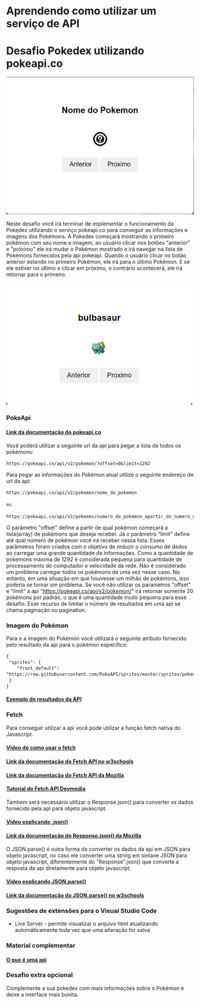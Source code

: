# Aprendendo como utilizar um serviço de API
# Desafio Pokedex utilizando pokeapi.co

![screenshot](screenshot.png)

Neste desafio você irá terminar de implementar o funcionamento da Pokedex utilizando o serviço pokeapi.co para conseguir as informações e imagens dos Pokémons. A Pokedex começará mostrando o primeiro pokémon com seu nome e imagem, ao usuário clicar nos botões "anterior" e "próximo" ele irá mudar o Pokémon mostrado e irá navegar na lista de Pokémons fornecidos pela api pokeapi. Quando o usuário clicar no botão anterior estando no primeiro Pokémon, ele irá para o último Pokémon. E se ele estiver no último e clicar em próximo, o contrário acontecerá, ele irá retornar para o primeiro.

![screenshot](screenshot2.png)

### PokeApi

#### [Link da documentação do pokeapi.co](https://pokeapi.co/docs/v2)

Você poderá utilizar a seguinte url da api para pegar a lista de todos os pokémons:
```
https://pokeapi.co/api/v2/pokemon/?offset=0&limit=1292
```
Para pegar as informações do Pokémon atual utilize o seguinte endereço de url da api:
```
https://pokeapi.co/api/v2/pokemon/nome_do_pokemon

ou

https://pokeapi.co/api/v2/pokemon/numero_do_pokemon_apartir_do_numero_um
```
O parâmetro "offset" define a partir de qual pokémon começará a lista(array) de pokémons que deseja receber. Já o parâmetro "limit" define até qual número de pokémon você irá receber nessa lista. Esses parâmetros foram criados com o objetivo de reduzir o consumo de dados ao carregar uma grande quantidade de informações. Como a quantidade de pokemons máxima de 1292 é considerada pequena para quantidade de processamento do computador e velocidade da rede. Não é considerado um problema carregar todos os pokémons de uma vez nesse caso. No entanto, em uma situação em que houvesse um milhão de pokémons, isso poderia se tornar um problema. Se você não utilizar os parametros "offset" e "limit" a api "https://pokeapi.co/api/v2/pokemon/" irá retornar somente 20 pokémons por padrão, o que é uma quantidade muito pequena para esse desafio. Esse recurso de limitar o número de resultados em uma api se chama paginação ou pagination.

### Imagem do Pokémon
Para o a imagem do Pokémon você utilizará o seguinte atributo fornecido pelo resultado da api para o pokémon especifico:
```
{
 "sprites": {
    "front_default": "https://raw.githubusercontent.com/PokeAPI/sprites/master/sprites/pokemon/X.png",
 }
}
```

#### [Exemplo de resultados da API](exemplo.md)

### Fetch

Para conseguir utilizar a api você pode utilizar a função fetch nativa do Javascript.

#### [Vídeo de como usar o fetch](https://www.youtube.com/watch?v=m3K8DP4kVXQ&t=1s)
#### [Link da documentação do Fetch API no w3schools](https://www.w3schools.com/jsref/api_fetch.asp)
#### [Link da documentação do Fetch API da Mozilla](https://developer.mozilla.org/pt-BR/docs/Web/API/Fetch_API)
#### [Tutorial do Fetch API Devmedia](https://www.devmedia.com.br/javascript-fetch/41206)

Tambem será necessário utilizar o Response.json() para converter os dados fornecido pela api para objeto javascript.

#### [Vídeo explicando .json()](https://www.youtube.com/watch?v=PmDtOBtZzhQ)
#### [Link da documentação do Response.json() da Mozilla](https://developer.mozilla.org/en-US/docs/Web/API/Response/json)

O JSON.parse() é outra forma de converter os dados da api em JSON para objeto javascript, no caso ele converter uma string em sintaxe JSON para objeto javascript, diferentemente do "Response".json() que converte a resposta da api diretamente para objeto javascript.

#### [Vídeo explicando JSON.parse()](https://www.youtube.com/watch?v=cq5oTRH5_ZM)
#### [Link da documentação do JSON.parse() no w3schools](https://www.w3schools.com/js/js_json_parse.asp)

### Sugestões de extensões para o Visual Studio Code
- Live Server - permite visualizar o arquivo html atualizando automáticamente toda vez que uma alteração for salva

### Material complementar
#### [O que é uma api](https://youtu.be/PIro1he52Xw?t=101)


### Desafio extra opcional
Complemente a sua pokedex com mais informações sobre o Pokémon e deixe a interface mais bonita.